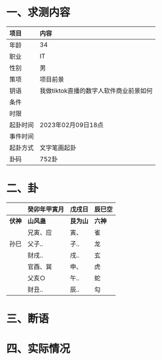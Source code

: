 # 一、求测内容
|项目|内容|
|:-|:-|
|年龄|34|
|职业|IT|
|性别|男|
|策项|项目前景|
|钥语|我做tiktok直播的数字人软件商业前景如何|
|条件||
|时限||
|起卦时间|2023年02月09日18点|
|事件时间||
|起卦方式|文字笔画起卦|
|卦码|752卦|

# 二、卦
||癸卯年甲寅月|戊戌日|辰巳空|
|:-|:-|:-|:-|
|**伏神**|**山风蛊**|**艮为山**|**六神**|
||兄寅、应|寅、|雀|
|孙巳|父子..|子..|龙|
||财戌..|戌..|玄|
||官酉、巽|申、|虎|
||父亥○|午..|蛇|
||财丑..|辰..|勾|


# 三、断语

# 四、实际情况
